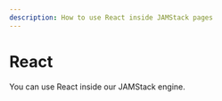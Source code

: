 ```yaml
---
description: How to use React inside JAMStack pages
---
```


# React

You can use React inside our JAMStack engine.
